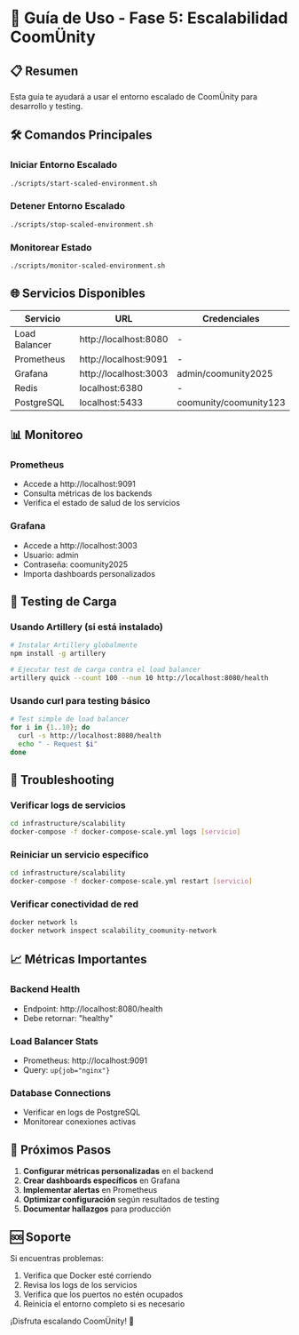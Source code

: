 # 🚀 Guía de Uso - Fase 5: Escalabilidad CoomÜnity

## 📋 Resumen

Esta guía te ayudará a usar el entorno escalado de CoomÜnity para desarrollo y testing.

## 🛠️ Comandos Principales

### Iniciar Entorno Escalado
```bash
./scripts/start-scaled-environment.sh
```

### Detener Entorno Escalado
```bash
./scripts/stop-scaled-environment.sh
```

### Monitorear Estado
```bash
./scripts/monitor-scaled-environment.sh
```

## 🌐 Servicios Disponibles

| Servicio | URL | Credenciales |
|----------|-----|--------------|
| Load Balancer | http://localhost:8080 | - |
| Prometheus | http://localhost:9091 | - |
| Grafana | http://localhost:3003 | admin/coomunity2025 |
| Redis | localhost:6380 | - |
| PostgreSQL | localhost:5433 | coomunity/coomunity123 |

## 📊 Monitoreo

### Prometheus
- Accede a http://localhost:9091
- Consulta métricas de los backends
- Verifica el estado de salud de los servicios

### Grafana
- Accede a http://localhost:3003
- Usuario: admin
- Contraseña: coomunity2025
- Importa dashboards personalizados

## 🧪 Testing de Carga

### Usando Artillery (si está instalado)
```bash
# Instalar Artillery globalmente
npm install -g artillery

# Ejecutar test de carga contra el load balancer
artillery quick --count 100 --num 10 http://localhost:8080/health
```

### Usando curl para testing básico
```bash
# Test simple de load balancer
for i in {1..10}; do
  curl -s http://localhost:8080/health
  echo " - Request $i"
done
```

## 🔧 Troubleshooting

### Verificar logs de servicios
```bash
cd infrastructure/scalability
docker-compose -f docker-compose-scale.yml logs [servicio]
```

### Reiniciar un servicio específico
```bash
cd infrastructure/scalability
docker-compose -f docker-compose-scale.yml restart [servicio]
```

### Verificar conectividad de red
```bash
docker network ls
docker network inspect scalability_coomunity-network
```

## 📈 Métricas Importantes

### Backend Health
- Endpoint: http://localhost:8080/health
- Debe retornar: "healthy"

### Load Balancer Stats
- Prometheus: http://localhost:9091
- Query: `up{job="nginx"}`

### Database Connections
- Verificar en logs de PostgreSQL
- Monitorear conexiones activas

## 🎯 Próximos Pasos

1. **Configurar métricas personalizadas** en el backend
2. **Crear dashboards específicos** en Grafana
3. **Implementar alertas** en Prometheus
4. **Optimizar configuración** según resultados de testing
5. **Documentar hallazgos** para producción

## 🆘 Soporte

Si encuentras problemas:
1. Verifica que Docker esté corriendo
2. Revisa los logs de los servicios
3. Verifica que los puertos no estén ocupados
4. Reinicia el entorno completo si es necesario

¡Disfruta escalando CoomÜnity! 🌟
